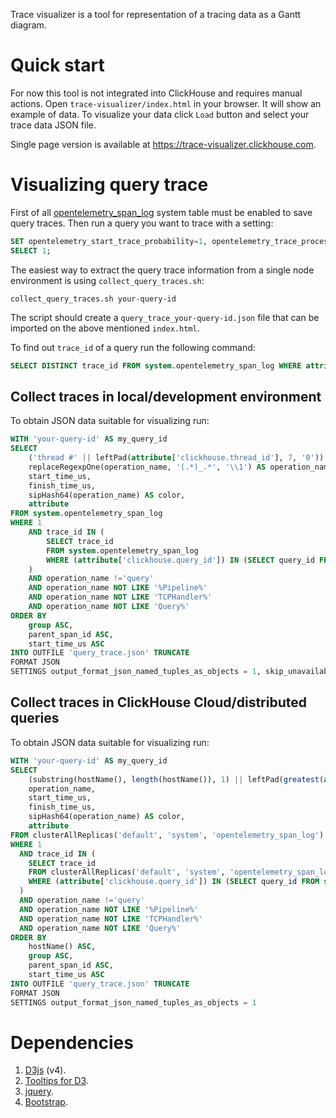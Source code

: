 Trace visualizer is a tool for representation of a tracing data as a Gantt diagram.

# Quick start
For now this tool is not integrated into ClickHouse and requires manual actions. Open `trace-visualizer/index.html` in your browser. It will show an example of data. To visualize your data click `Load` button and select your trace data JSON file.

Single page version is available at https://trace-visualizer.clickhouse.com.


# Visualizing query trace
First of all [opentelemetry_span_log](https://clickhouse.com/docs/operations/opentelemetry/) system table must be enabled to save query traces. Then run a query you want to trace with a setting:
```sql
SET opentelemetry_start_trace_probability=1, opentelemetry_trace_processors=1;
SELECT 1;
```

The easiest way to extract the query trace information from a single node environment is using `collect_query_traces.sh`:
```
collect_query_traces.sh your-query-id
```
The script should create a `query_trace_your-query-id.json` file that can be imported on the above mentioned `index.html`.

To find out `trace_id` of a query run the following command:
```sql
SELECT DISTINCT trace_id FROM system.opentelemetry_span_log WHERE attribute['clickhouse.query_id'] = 'your-query-id';
```

## Collect traces in local/development environment

To obtain JSON data suitable for visualizing run:
```sql
WITH 'your-query-id' AS my_query_id
SELECT
    ('thread #' || leftPad(attribute['clickhouse.thread_id'], 7, '0')) AS group,
    replaceRegexpOne(operation_name, '(.*)_.*', '\\1') AS operation_name,
    start_time_us,
    finish_time_us,
    sipHash64(operation_name) AS color,
    attribute
FROM system.opentelemetry_span_log
WHERE 1
    AND trace_id IN (
        SELECT trace_id
        FROM system.opentelemetry_span_log
        WHERE (attribute['clickhouse.query_id']) IN (SELECT query_id FROM system.query_log WHERE initial_query_id = my_query_id)
    )
    AND operation_name !='query'
    AND operation_name NOT LIKE '%Pipeline%'
    AND operation_name NOT LIKE 'TCPHandler%'
    AND operation_name NOT LIKE 'Query%'
ORDER BY
    group ASC,
    parent_span_id ASC,
    start_time_us ASC
INTO OUTFILE 'query_trace.json' TRUNCATE
FORMAT JSON
SETTINGS output_format_json_named_tuples_as_objects = 1, skip_unavailable_shards = 1
```

## Collect traces in ClickHouse Cloud/distributed queries

To obtain JSON data suitable for visualizing run:
```sql
WITH 'your-query-id' AS my_query_id
SELECT
    (substring(hostName(), length(hostName()), 1) || leftPad(greatest(attribute['clickhouse.thread_id'], attribute['thread_number']), 7, '0')) AS group,
    operation_name,
    start_time_us,
    finish_time_us,
    sipHash64(operation_name) AS color,
    attribute
FROM clusterAllReplicas('default', 'system', 'opentelemetry_span_log')
WHERE 1
  AND trace_id IN (
    SELECT trace_id
    FROM clusterAllReplicas('default', 'system', 'opentelemetry_span_log')
    WHERE (attribute['clickhouse.query_id']) IN (SELECT query_id FROM system.query_log WHERE initial_query_id = my_query_id)
  )
  AND operation_name !='query'
  AND operation_name NOT LIKE '%Pipeline%'
  AND operation_name NOT LIKE 'TCPHandler%'
  AND operation_name NOT LIKE 'Query%'
ORDER BY
    hostName() ASC,
    group ASC,
    parent_span_id ASC,
    start_time_us ASC
INTO OUTFILE 'query_trace.json' TRUNCATE
FORMAT JSON
SETTINGS output_format_json_named_tuples_as_objects = 1
```

# Dependencies
  1. [D3js](https://github.com/d3/d3) (v4).
  2. [Tooltips for D3](https://github.com/caged/d3-tip).
  3. [jquery](https://github.com/jquery/jquery).
  4. [Bootstrap](https://github.com/twbs/bootstrap).
